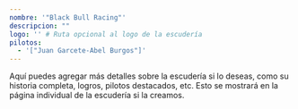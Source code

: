 ```yaml
---
nombre: '"Black Bull Racing"'
descripcion: ""
logo: '' # Ruta opcional al logo de la escudería
pilotos:
  - '["Juan Garcete-Abel Burgos"]'
---
```


Aquí puedes agregar más detalles sobre la escudería si lo deseas, como su historia completa, logros, pilotos destacados, etc. Esto se mostrará en la página individual de la escudería si la creamos.

